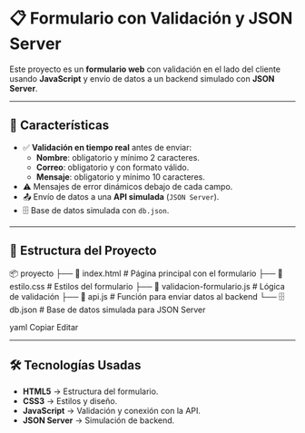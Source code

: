 # 📋 Formulario con Validación y JSON Server

Este proyecto es un **formulario web** con validación en el lado del cliente usando **JavaScript** y envío de datos a un backend simulado con **JSON Server**.

---

## 🚀 Características

- ✅ **Validación en tiempo real** antes de enviar:
  - **Nombre**: obligatorio y mínimo 2 caracteres.
  - **Correo**: obligatorio y con formato válido.
  - **Mensaje**: obligatorio y mínimo 10 caracteres.
- ⚠️ Mensajes de error dinámicos debajo de cada campo.
- 📤 Envío de datos a una **API simulada** (`JSON Server`).
- 🗄 Base de datos simulada con `db.json`.

---

## 📂 Estructura del Proyecto

📦 proyecto
├── 📄 index.html # Página principal con el formulario
├── 🎨 estilo.css # Estilos del formulario
├── 📜 validacion-formulario.js # Lógica de validación
├── 📜 api.js # Función para enviar datos al backend
└── 🗄 db.json # Base de datos simulada para JSON Server

yaml
Copiar
Editar

---

## 🛠 Tecnologías Usadas

- **HTML5** → Estructura del formulario.
- **CSS3** → Estilos y diseño.
- **JavaScript** → Validación y conexión con la API.
- **JSON Server** → Simulación de backend.


